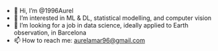 - 👋 Hi, I’m @1996Aurel
- 👀 I’m interested in ML & DL, statistical modelling, and computer vision
- 💞️ I’m looking for a job in data science, ideally applied to Earth observation, in Barcelona
- 📫 How to reach me: aurelamar96@gmail.com

<!---
1996Aurel/1996Aurel is a ✨ special ✨ repository because its `README.md` (this file) appears on your GitHub profile.
You can click the Preview link to take a look at your changes.
--->
